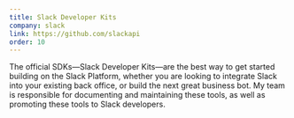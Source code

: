 ```yaml
---
title: Slack Developer Kits
company: slack
link: https://github.com/slackapi
order: 10
---
```


The official SDKs—Slack Developer Kits—are the best way to get started building on the Slack Platform, whether you are looking to integrate Slack into your existing back office, or build the next great business bot. My team is responsible for documenting and maintaining these tools, as well as promoting these tools to Slack developers.